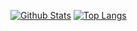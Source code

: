 [![Github Stats](https://github-readme-stats.vercel.app/api?username=z3ntl3&include_all_commits=true)](https://github.com/Z3NTL3)
[![Top Langs](https://github-readme-stats.vercel.app/api/top-langs/?username=z3ntl3&hide=html,css&langs_count=9&layout=compact)](https://github.com/Z3NTL3)
